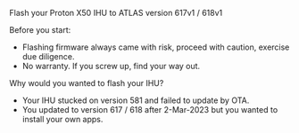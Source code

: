 Flash your Proton X50 IHU to ATLAS version 617v1 / 618v1

Before you start:
- Flashing firmware always came with risk, proceed with caution, exercise due diligence.
- No warranty. If you screw up, find your way out. 

Why would you wanted to flash your IHU?
- Your IHU stucked on version 581 and failed to update by OTA.
- You updated to version 617 / 618 after 2-Mar-2023 but you wanted to install your own apps.

